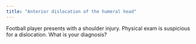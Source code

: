 ```yaml
---
title: "Anterior dislocation of the humeral head"
---
```

Football player presents with a shoulder injury. Physical exam is suspicious for a dislocation. What is your diagnosis?

